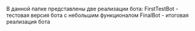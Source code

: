 В данной папке представлены две реализации бота:
FirstTestBot - тестовая версия бота с небольшим функционалом
FinalBot - итоговая реализация бота
